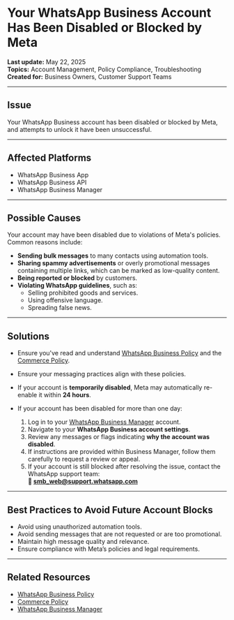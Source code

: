 # Your WhatsApp Business Account Has Been Disabled or Blocked by Meta

**Last update:** May 22, 2025  
**Topics:** Account Management, Policy Compliance, Troubleshooting  
**Created for:** Business Owners, Customer Support Teams

---

## Issue

Your WhatsApp Business account has been disabled or blocked by Meta, and attempts to unlock it have been unsuccessful.

---

## Affected Platforms

- WhatsApp Business App  
- WhatsApp Business API  
- WhatsApp Business Manager

---

## Possible Causes

Your account may have been disabled due to violations of Meta's policies. Common reasons include:

- **Sending bulk messages** to many contacts using automation tools.  
- **Sharing spammy advertisements** or overly promotional messages containing multiple links, which can be marked as low-quality content.  
- **Being reported or blocked** by customers.  
- **Violating WhatsApp guidelines**, such as:
  - Selling prohibited goods and services.  
  - Using offensive language.  
  - Spreading false news.

---

## Solutions

- Ensure you've read and understand [WhatsApp Business Policy](https://www.whatsapp.com/legal/business-policy/) and the [Commerce Policy](https://www.facebook.com/policies/commerce).
- Ensure your messaging practices align with these policies.

- If your account is **temporarily disabled**, Meta may automatically re-enable it within **24 hours**.

- If your account has been disabled for more than one day:  
  1. Log in to your [WhatsApp Business Manager](https://business.facebook.com/) account.  
  2. Navigate to your **WhatsApp Business account settings**.  
  3. Review any messages or flags indicating **why the account was disabled**.
  4. If instructions are provided within Business Manager, follow them carefully to request a review or appeal.
  5. If your account is still blocked after resolving the issue,  contact the WhatsApp support team:  
  **📧 smb_web@support.whatsapp.com**

---

## Best Practices to Avoid Future Account Blocks

- Avoid using unauthorized automation tools.  
- Avoid sending messages that are not requested or are too promotional.
- Maintain high message quality and relevance.  
- Ensure compliance with Meta’s policies and legal requirements.

---

## Related Resources

- [WhatsApp Business Policy](https://www.whatsapp.com/legal/business-policy/)  
- [Commerce Policy](https://www.facebook.com/policies/commerce)  
- [WhatsApp Business Manager](https://business.facebook.com/)
